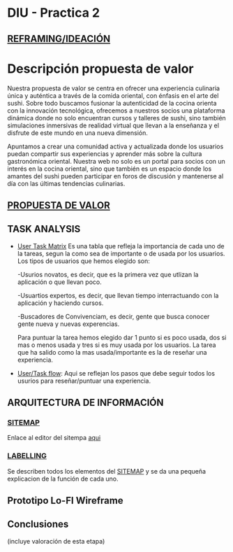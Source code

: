 # DIU - Practica 2

## [REFRAMING/IDEACIÓN](https://github.com/jhavimg/DIU/blob/master/P2/Malla%20receptora%20de%20informaci%C3%B3n_EGO.pdf)

# Descripción propuesta de valor
Nuestra propuesta de valor se centra en ofrecer una experiencia culinaria única y auténtica a través de la comida oriental, con énfasis en el arte del sushi. Sobre todo buscamos fusionar la autenticidad de la cocina orienta con la innovación tecnológica, ofrecemos a nuestros socios una plataforma dinámica donde no solo encuentran cursos y talleres de sushi, sino también simulaciones inmersivas de realidad virtual que llevan a la enseñanza y el disfrute de este mundo en una nueva dimensión.

Apuntamos a crear una comunidad activa y actualizada donde los usuarios puedan compartir sus experiencias y aprender más sobre la cultura gastronómica oriental. Nuestra web no solo es un portal para socios con un interés en la cocina oriental, sino que también es un espacio donde los amantes del sushi pueden participar en foros de discusión y mantenerse al día con las últimas tendencias culinarias.

## [PROPUESTA DE VALOR](https://github.com/jhavimg/DIU/blob/master/P2/Propuesta_de_valor.pdf)


## TASK ANALYSIS

* [User Task Matrix](https://github.com/jhavimg/DIU/blob/master/P2/Task%20Analisys.pdf)
  Es una tabla que refleja la importancia de cada uno de la tareas, segun la como sea de importante o de usada por los usuarios. Los tipos de usuarios que hemos elegido son:
  
  -Usurios novatos, es decir, que es la primera vez que utlizan la aplicación o que llevan poco.
  
  -Usuartios expertos, es decir, que llevan tiempo interractuando con la aplicación y haciendo cursos.
  
  -Buscadores de Convivenciam, es decir, gente que busca conocer gente nueva y nuevas experencias.

  Para puntuar la tarea hemos elegido dar 1 punto si es poco usada, dos si mas o menos usada y tres si es muy usada por los usuarios. La tarea que ha salido como la mas usada/importante es la de reseñar una experiencia.
  
* [User/Task flow](https://github.com/jhavimg/DIU/blob/master/P2/User_Flow.png):
  Aqui se reflejan los pasos que debe seguir todos los usurios para reseñar/puntuar una experiencia.


## ARQUITECTURA DE INFORMACIÓN
### [SITEMAP](https://github.com/jhavimg/DIU/blob/master/P2/sitemap.png)
Enlace al editor del sitempa [aqui](https://www.gloomaps.com/6oaPaZdHed)
### [LABELLING](https://github.com/jhavimg/DIU/blob/master/P2/Labelling.pdf)
Se describen todos los elementos del [SITEMAP](https://github.com/jhavimg/DIU/blob/master/P2/sitemap.png) y se da una pequeña explicacion de la función de cada uno.

## Prototipo Lo-FI Wireframe 


## Conclusiones  
(incluye valoración de esta etapa)
